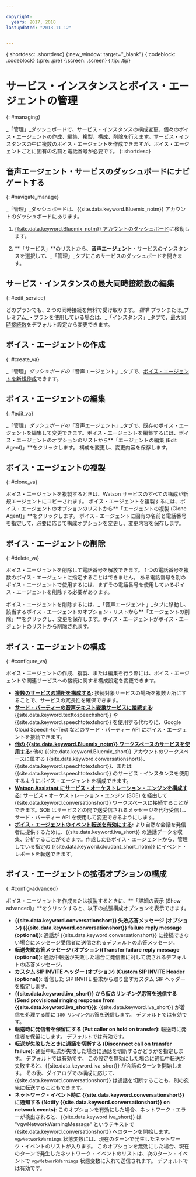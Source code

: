 ```yaml
---

copyright:
  years: 2017, 2018
lastupdated: "2018-11-12"


---
```


{:shortdesc: .shortdesc}
{:new_window: target="_blank"}
{:codeblock: .codeblock}
{:pre: .pre}
{:screen: .screen}
{:tip: .tip}


# サービス・インスタンスとボイス・エージェントの管理
{: #managing}

_「管理」_ダッシュボードで、サービス・インスタンスの構成変更、個々のボイス・エージェントの作成、編集、複製、構成、削除を行えます。サービス・インスタンスの中に複数のボイス・エージェントを作成できますが、ボイス・エージェントごとに固有の名前と電話番号が必要です。
{: shortdesc}

## 音声エージェント・サービスのダッシュボードにナビゲートする
{: #navigate_manage}

_「管理」_ダッシュボードは、{{site.data.keyword.Bluemix_notm}} アカウントのダッシュボードにあります。

1. [{{site.data.keyword.Bluemix_notm}} アカウントのダッシュボード](https://console.bluemix.net/dashboard/apps)に移動します。

1. **「サービス」**のリストから、**音声エージェント**・サービスのインスタンスを選択して、_「管理」_タブにこのサービスのダッシュボードを開きます。

## サービス・インスタンスの最大同時接続数の編集
{: #edit_service}

どのプランでも、2 つの同時接続を無料で受け取ります。 
_標準_ プランまたは_プレミアム_・プランを使用している場合は、_「インスタンス」_タブで、[最大同時接続数](managing_concurrency.html)をデフォルト設定から変更できます。

## ボイス・エージェントの作成
{: #create_va}

_「管理」_ダッシュボードの_「音声エージェント」_タブで、[ボイス・エージェントを新規作成](managing_create.html)できます。

## ボイス・エージェントの編集
{: #edit_va}

_「管理」_ダッシュボードの_「音声エージェント」_タブで、既存のボイス・エージェントを編集して変更できます。ボイス・エージェントを編集するには、ボイス・エージェントのオプションのリストから**「エージェントの編集 (Edit Agent)」**をクリックします。 構成を変更し、変更内容を保存します。

## ボイス・エージェントの複製
{: #clone_va}

ボイス・エージェントを複製するときは、Watson サービスのすべての構成が新規エージェントにコピーされます。 ボイス・エージェントを複製するには、ボイス・エージェントのオプションのリストから**「エージェントの複製 (Clone Agent)」**をクリックします。 ボイス・エージェントに固有の名前と電話番号を指定して、必要に応じて構成オプションを変更し、変更内容を保存します。

## ボイス・エージェントの削除
{: #delete_va}

ボイス・エージェントを削除して電話番号を解放できます。 1 つの電話番号を複数のボイス・エージェントに指定することはできません。 ある電話番号を別のボイス・エージェントで使用するには、まずその電話番号を使用しているボイス・エージェントを削除する必要があります。

ボイス・エージェントを削除するには、_「音声エージェント」_タブに移動し、該当するボイス・エージェントのオプション・リストから**「エージェントの削除」**をクリックし、変更を保存します。ボイス・エージェントがボイス・エージェントのリストから削除されます。

## ボイス・エージェントの構成
{: #configure_va}

ボイス・エージェントの作成、複製、または編集を行う際には、ボイス・エージェントや関連サービスへの接続に関する構成設定を変更できます。

* **[複数のサービスの場所を構成する](managing_disaster_recovery.html):** 接続対象サービスの場所を複数カ所にすることで、サービスの冗長性を確保できます。
* **[サード・パーティーの音声テキスト変換サービスに接続する](managing_third_party.html):** {{site.data.keyword.texttospeechshort}} や {{site.data.keyword.speechtotextshort}} を使用する代わりに、Google Cloud Speech-to-Text などのサード・パーティー API にボイス・エージェントを接続できます。
* **[他の {{site.data.keyword.Bluemix_notm}} ワークスペースのサービスを使用する](managing_other.html):** 他の {{site.data.keyword.Bluemix_short}} アカウントのワークスペースに属する {{site.data.keyword.conversationshort}}、{{site.data.keyword.speechtotextshort}}、または {{site.data.keyword.speechtotextshort}} のサービス・インスタンスを使用するようにボイス・エージェントを構成できます。
* **[Watson Assistant にサービス・オーケストレーション・エンジンを構成する](managing_SOE.html):** サービス・オーケストレーション・エンジン (SOE) を経由して {{site.data.keyword.conversationshort}} ワークスペースに接続することができます。SOE はサービスとの間で送受信されるメッセージを代行受信し、サード・パーティー API を使用して変更できるようにします。
* **[ボイス・エージェントのイベント転送を有効にする](event-forwarding.html):** より自然な会話を発信者に提供するために、{{site.data.keyword.iva_short}} の通話データを収集、分析することができます。作成した各ボイス・エージェントから、管理している指定の {{site.data.keyword.cloudant_short_notm}} にイベント・レポートを転送できます。

## ボイス・エージェントの拡張オプションの構成
{: #config-advanced}

ボイス・エージェントを作成または複製するときに、**「詳細の表示 (Show advanced)」**をクリックすると、以下の拡張構成オプションを表示できます。

* **{{site.data.keyword.conversationshort}} 失敗応答メッセージ (オプション) ({{site.data.keyword.conversationshort}} failure reply message (optional))**: 通話が {{site.data.keyword.conversationshort}} に接続できない場合にメッセージ受信者に送信されるデフォルトの応答メッセージ。
* **転送失敗応答メッセージ (オプション)(Transfer failure reply message (optional))**: 通話中転送が失敗した場合に発信者に対して流されるデフォルトの応答メッセージ。
* **カスタム SIP INVITE ヘッダー (オプション) (Custom SIP INVITE Header (optional))**: 着信した SIP INVITE 要求から取り出すカスタム SIP ヘッダーを指定します。
* **{{site.data.keyword.iva_short}} から仮のリンギング応答を送信する (Send provisional ringing response from {{site.data.keyword.iva_short}})**: {{site.data.keyword.iva_short}} が着信を処理する間に `180 リンギング`応答を送信します。 デフォルトでは有効です。
* **転送時に発信者を保留にする (Put caller on hold on transfer)**: 転送時に発信者を保留にします。 デフォルトでは有効です。
* **転送が失敗したときに通話を切断する (Disconnect call on transfer failure)**: 通話中転送が失敗した場合に通話を切断するかどうかを指定します。  デフォルトでは有効です。 この設定を無効にした場合に通話中転送が失敗すると、{{site.data.keyword.iva_short}} が会話のターンを開始します。 その後、ダイアログでの構成に応じて、{{site.data.keyword.conversationshort}} は通話を切断することも、別の宛先に転送することもできます。
* **ネットワーク・イベント時に {{site.data.keyword.conversationshort}} に通知する (Notify {{site.data.keyword.conversationshort}} on network events)**: このオプションを有効にした場合、ネットワーク・エラーが検出されると、{{site.data.keyword.iva_short}} は "vgwNetworkWarningMessage" というテキストで {{site.data.keyword.conversationshort}} へのターンを開始します。 `vgwNetworkWarnings` 状態変数には、現在のターンで発生したネットワーク・イベントのリストが入ります。 このオプションを無効にした場合、現在のターンで発生したネットワーク・イベントのリストは、次のターン・イベントで `vgwNetworkWarnings` 状態変数に入れて送信されます。 デフォルトでは有効です。
